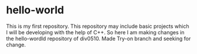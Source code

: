# hello-world
This is my first repository. This repository may include basic projects which I will be developing with the help of C++.
 So here I am making changes in the hello-wordld repository of div0510.
 Made Try-on branch and seeking for change.
